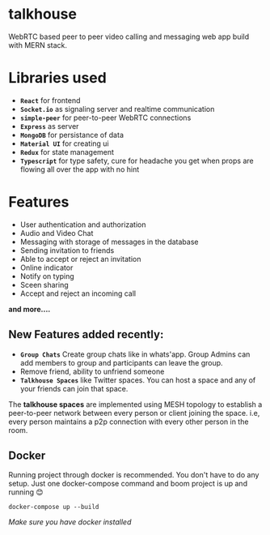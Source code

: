 # talkhouse
WebRTC based peer to peer video calling and messaging web app build with MERN stack.

# Libraries used

- **`React`** for frontend
- **`Socket.io`** as signaling server and realtime communication 
- **`simple-peer`** for peer-to-peer WebRTC connections
- **`Express`** as server
- **`MongoDB`** for persistance of data
- **`Material UI`** for creating ui
- **`Redux`** for state management
- **`Typescript`** for type safety, cure for headache you get when props are flowing all over the app with no hint 


# Features

* User authentication and authorization
* Audio and Video Chat
* Messaging with storage of messages in the database
* Sending invitation to friends
* Able to accept or reject an invitation
* Online indicator
* Notify on typing
* Sceen sharing 
* Accept and reject an incoming call

**and more....**

## New Features added recently:

*  **`Group Chats`** Create group chats like in whats'app. Group Admins can add members to group and participants can leave the group.
*  Remove friend, ability to unfriend someone
* **`Talkhouse Spaces`** like Twitter spaces. You can host a space and any of your friends can join that space.

The **talkhouse spaces** are implemented using MESH topology to establish a peer-to-peer network between every person or client joining the space.
i.e, every person maintains a p2p connection with every other person in the room. 


## Docker

Running project through docker is recommended. You don't have to do any setup. Just one docker-compose command and boom project is up and running 😊 

```
docker-compose up --build

```
*Make sure you have docker installed*
